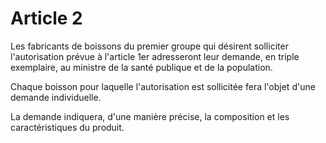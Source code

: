 # Article 2

Les fabricants de boissons du premier groupe qui désirent solliciter l'autorisation prévue à l'article 1er adresseront leur demande, en triple exemplaire, au ministre de la santé publique et de la population.

Chaque boisson pour laquelle l'autorisation est sollicitée fera l'objet d'une demande individuelle.

La demande indiquera, d'une manière précise, la composition et les caractéristiques du produit.
